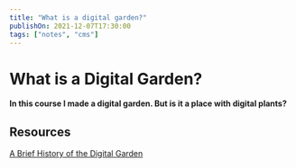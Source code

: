 ```yaml
---
title: "What is a digital garden?"
publishOn: 2021-12-07T17:30:00
tags: ["notes", "cms"]
---
```


# What is a Digital Garden?
**In this course I made a digital garden. But is it a place with digital plants?**


## Resources
[A Brief History of the Digital Garden](https://maggieappleton.com/garden-history)

